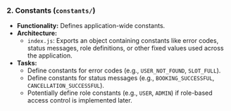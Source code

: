 ### 2. Constants (`constants/`)

*   **Functionality:** Defines application-wide constants.
*   **Architecture:**
    *   `index.js`: Exports an object containing constants like error codes, status messages, role definitions, or other fixed values used across the application.
*   **Tasks:**
    *   Define constants for error codes (e.g., `USER_NOT_FOUND`, `SLOT_FULL`).
    *   Define constants for status messages (e.g., `BOOKING_SUCCESSFUL`, `CANCELLATION_SUCCESSFUL`).
    *   Potentially define role constants (e.g., `USER`, `ADMIN`) if role-based access control is implemented later.